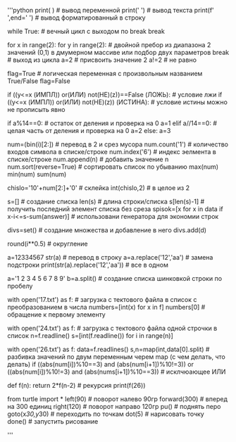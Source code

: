 '''python
print( )            # вывод переменной
print(' ')          # вывод текста
print(f' ',end=' ') # вывод форматированный в строку

while True:         # вечный цикл с выходом по break
    break

for x in range(2):
   for y in range(2): # двойной пребор из диапазона 2 значений (0,1) в дмумерном массиве или подбор двух параметров
        break         # выход из цикла
a=2                   # присвоить значение 2
a!=2                  # не равно

flag=True             # логическая переменная c произвольным названием True/False
flag=False

if ((y<=x (ИМПЛ)) or(ИЛИ) not(НЕ)(z))==False (ЛОЖЬ):  # условие лжи
if ((y<=x (ИМПЛ)) or(ИЛИ) not(НЕ)(z)) (ИСТИНА):       # условие истины можно не прописыть явно

if a%14==0:           # остаток от деления и проверка на 0
    a=1
elif a//14==0:        # целая часть от деления и проверка на 0
    a=2
else: a=3

num=(bin(i)[2:])         # перевод в 2 и срез мусора
num.count('1')           # количество входов символа в списке/строке
num.index('6')           # индекс эелмента в списке/строке
num.append(n)            # добавить значение n
num.sort(reverse=True)   # сортировать список по убыванию
max(num)
min(num)
sum(num)

chislo='10'+num[2:]+'0'  # склейка
int(chislo,2)            # в целое из 2

s=[]                    # создание списка
len(s)                  # длина строки/списка
s[len(s)-1]             # получить последний элемент списка без среза
spisok=[x for x in data if x-i<=s-sum(answer)]  # использовани генератора для экономии строк

divs=set()              # создание множества и добавление в него
divs.add(d)

round(i**0.5)           # округление

a=12334567
str(a)                   # перевод в строку
a=a.replace('12','aa')   # замена подстроки
print(str(a).replace('12','aa')) # все в одном

a='1 2 3 4 5 6 7 8 9'
b=a.split()  # создание списка шинковкой строки по пробелу

with open('17.txt') as f:       # загрузка с тектового файла в список с преобразованием в числа
   numbers=[int(x) for x in f]
   numbers[0]                   # обращение к первому элементу
   
with open('24.txt') as f:       # загрузка с тектового файла одной строчки в список
   n=f.readline()
   s=[int(f.readline()) for i in range(n)]

with open('26.txt') as f:
    data=f.readlines()
    s,n=map(int,data[0].split)  # разбивка значений по двум переменным черем map (с чем делать, что делать)
if ((abs(num[i])%10==3) and (abs(num[i+1])%10!=3)) or\
         ((abs(num[i])%10!=3) and (abs(nums[i+1])%10==3))    # исклчюающее ИЛИ

def f(n):
   return 2*f(n-2)      # рекурсия
print(f(26))


from turtle import *
left(90)     # поворот налево 90гр
forward(300) # вперед на 300 единиц
right(120)   # поворот направо 120гр
pu()         # поднять перо
goto(x*30,y*30)  # переходить по точкам
dot(5)           # нарисовать точку          
done()           # запустить рисование



'''

